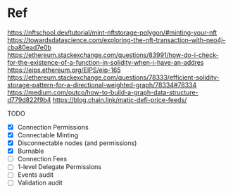 # Ref

https://nftschool.dev/tutorial/mint-nftstorage-polygon/#minting-your-nft
https://towardsdatascience.com/exploring-the-nft-transaction-with-neo4j-cba80ead7e0b
https://ethereum.stackexchange.com/questions/83991/how-do-i-check-for-the-existence-of-a-function-in-solidity-when-i-have-an-addres
https://eips.ethereum.org/EIPS/eip-165
https://ethereum.stackexchange.com/questions/78333/efficient-solidity-storage-pattern-for-a-directional-weighted-graph/78334#78334
https://medium.com/outco/how-to-build-a-graph-data-structure-d779d822f9b4
https://blog.chain.link/matic-defi-price-feeds/

TODO

- [x] Connection Permissions
- [x] Connectable Minting
- [x] Disconnectable nodes (and permissions)
- [x] Burnable
- [ ] Connection Fees
- [ ] 1-level Delegate Permissions
- [ ] Events audit
- [ ] Validation audit
